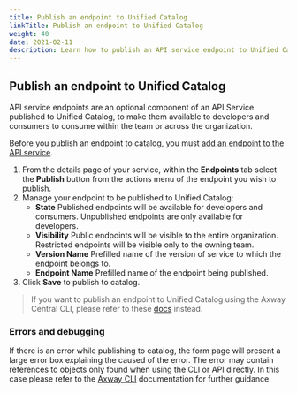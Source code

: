 ```yaml
---
title: Publish an endpoint to Unified Catalog
linkTitle: Publish an endpoint to Unified Catalog
weight: 40
date: 2021-02-11
description: Learn how to publish an API service endpoint to Unified Catalog.
---
```


## Publish an endpoint to Unified Catalog

API service endpoints are an optional component of an API Service published to Unified Catalog, to make them available to developers and consumers to consume within the team or across the organization.

Before you publish an endpoint to catalog, you must [add an endpoint to the API service](/docs/env_gw_mgmt/add_endpoints).

1. From the details page of your service, within the **Endpoints** tab select the **Publish** button from the actions menu of the endpoint you wish to publish.
2. Manage your endpoint to be published to Unified Catalog:
   * **State** Published endpoints will be available for developers and consumers. Unpublished endpoints are only available for developers.
   * **Visibility** Public endpoints will be visible to the entire organization. Restricted endpoints will be visible only to the owning team.  
   * **Version Name** Prefilled name of the version of service to which the endpoint belongs to.
   * **Endpoint Name** Prefilled name of the endpoint being published.
3. Click **Save** to publish to catalog.

> If you want to publish an endpoint to Unified Catalog using the Axway Central CLI, please refer to these [docs](/docs/integrate_with_central/cli_central/cli_publish) instead.

### Errors and debugging

If there is an error while publishing to catalog, the form page will present a large error box explaining the caused of the error. The error may contain references to objects only found when using the CLI or API directly. In this case please refer to the [Axway CLI](/docs/integrate_with_central/cli_central/cli_publish) documentation for further guidance.
